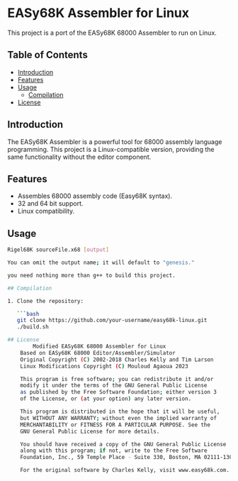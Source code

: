 # EASy68K Assembler for Linux

This project is a port of the EASy68K 68000 Assembler to run on Linux.

## Table of Contents

- [Introduction](#introduction)
- [Features](#features)
- [Usage](#Usage)
  - [Compilation](#Compilation)
- [License](#license)

## Introduction

The EASy68K Assembler is a powerful tool for 68000 assembly language programming. This project is a Linux-compatible version, providing the same functionality without the editor component.

## Features

- Assembles 68000 assembly code (Easy68K syntax).
- 32 and 64 bit support.
- Linux compatibility.

## Usage

```bash
Rigel68K sourceFile.x68 [output]

You can omit the output name; it will default to "genesis."

you need nothing more than g++ to build this project.

## Compilation

1. Clone the repository:

   ```bash
   git clone https://github.com/your-username/easy68k-linux.git
   ./build.sh

## License 
        Modified EASy68K 68000 Assembler for Linux
    Based on EASy68K 68000 Editor/Assembler/Simulator
    Original Copyright (C) 2002-2018 Charles Kelly and Tim Larson
    Linux Modifications Copyright (C) Mouloud Agaoua 2023

    This program is free software; you can redistribute it and/or
    modify it under the terms of the GNU General Public License
    as published by the Free Software Foundation; either version 3
    of the License, or (at your option) any later version.

    This program is distributed in the hope that it will be useful,
    but WITHOUT ANY WARRANTY; without even the implied warranty of
    MERCHANTABILITY or FITNESS FOR A PARTICULAR PURPOSE. See the
    GNU General Public License for more details.

    You should have received a copy of the GNU General Public License
    along with this program; if not, write to the Free Software
    Foundation, Inc., 59 Temple Place - Suite 330, Boston, MA 02111-1307, USA.

    For the original software by Charles Kelly, visit www.easy68k.com.
